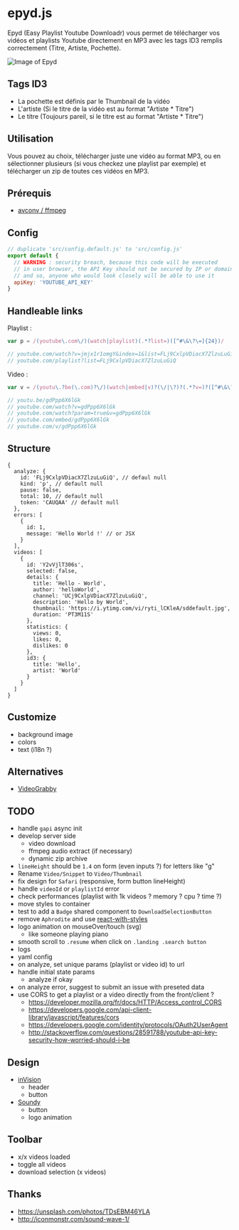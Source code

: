 # epyd.js
Epyd (Easy Playlist Youtube Downloadr) vous permet de télécharger vos vidéos et playlists Youtube directement en MP3 avec les tags ID3 remplis correctement (Titre, Artiste, Pochette).

![Image of Epyd](http://i.imgur.com/0VpJD9M.png)

## Tags ID3
* La pochette est définis par le Thumbnail de la vidéo
* L'artiste (Si le titre de la vidéo est au format "Artiste * Titre")
* Le titre (Toujours pareil, si le titre est au format "Artiste * Titre")

## Utilisation
Vous pouvez au choix, télécharger juste une vidéo au format MP3, ou en sélectionner plusieurs (si vous checkez une playlist par exemple) et télécharger un zip de toutes ces vidéos en MP3.

## Prérequis
* [avconv / ffmpeg](https://libav.org/download/)

## Config
```js
// duplicate 'src/config.default.js' to 'src/config.js'
export default {
  // WARNING : security breach, because this code will be executed
  // in user browser, the API Key should not be secured by IP or domain,
  // and so, anyone who would look closely will be able to use it
  apiKey: 'YOUTUBE_API_KEY'
}
```

## Handleable links
Playlist :
```js
var p = /(youtube\.com\/)(watch|playlist)(.*?list=)([^#\&\?\=]{24})/

// youtube.com/watch?v=jmjx1r1omgY&index=1&list=FLj9CxlpVDiacX7ZlzuLuGiQ
// youtube.com/playlist?list=FLj9CxlpVDiacX7ZlzuLuGiQ
```

Video :
```js
var v = /(youtu\.?be(\.com)?\/)(watch|embed|v)?(\/|\?)?(.*?v=)?([^#\&\?\=]{11})/

// youtu.be/gdPpp6X6lGk
// youtube.com/watch?v=gdPpp6X6lGk
// youtube.com/watch?param=true&v=gdPpp6X6lGk
// youtube.com/embed/gdPpp6X6lGk
// youtube.com/v/gdPpp6X6lGk
```

## Structure
```
{
  analyze: {
    id: 'FLj9CxlpVDiacX7ZlzuLuGiQ', // defaul null
    kind: 'p', // default null
    pause: false,
    total: 10, // default null
    token: 'CAUQAA' // default null
  },
  errors: [
    {
      id: 1,
      message: 'Hello World !' // or JSX
    }
  ],
  videos: [
    {
      id: 'Y2vVjlT306s',
      selected: false,
      details: {
        title: 'Hello - World',
        author: 'helloWorld',
        channel: 'UCj9CxlpVDiacX7ZlzuLuGiQ',
        description: 'Hello by World',
        thumbnail: 'https://i.ytimg.com/vi/ryti_lCKleA/sddefault.jpg',
        duration: 'PT3M11S'
      },
      statistics: {
        views: 0,
        likes: 0,
        dislikes: 0
      },
      id3: {
        title: 'Hello',
        artist: 'World'
      }
    }
  ]
}
```

## Customize
* background image
* colors
* text (i18n ?)

## Alternatives
* [VideoGrabby](http://www.videograbby.com/)

## TODO
* handle `gapi` async init
* develop server side
  * video download
  * ffmpeg audio extract (if necessary)
  * dynamic zip archive
* `lineHeight` should be `1.4` on form (even inputs ?) for letters like "g"
* Rename `Video/Snippet` to `Video/Thumbnail`
* fix design for `Safari` (responsive, form button lineHeight)
* handle `videoId` or `playlistId` error
* check performances (playlist with 1k videos ? memory ? cpu ? time ?)
* move styles to container
* test to add a `Badge` shared component to `DownloadSelectionButton`
* remove `Aphrodite` and use [react-with-styles](https://github.com/airbnb/react-with-styles)
* logo animation on mouseOver/touch (svg)
  * like someone playing piano
* smooth scroll to `.resume` when click on `.landing .search button`
* logs
* yaml config
* on analyze, set unique params (playlist or video id) to url
* handle initial state params
  * analyze if okay
* on analyze error, suggest to submit an issue with preseted data
* use CORS to get a playlist or a video directly from the front/client ?
  * https://developer.mozilla.org/fr/docs/HTTP/Access_control_CORS
  * https://developers.google.com/api-client-library/javascript/features/cors
  * https://developers.google.com/identity/protocols/OAuth2UserAgent
  * http://stackoverflow.com/questions/28591788/youtube-api-key-security-how-worried-should-i-be

## Design
* [inVision](https://www.invisionapp.com/)
  * header
  * button
* [Soundy](https://www.soundy.top/sounds/new)
  * button
  * logo animation

## Toolbar
* x/x videos loaded
* toggle all videos
* download selection (x videos)

## Thanks
* https://unsplash.com/photos/TDsEBM46YLA
* http://iconmonstr.com/sound-wave-1/
